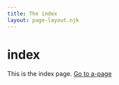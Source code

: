```yaml
---
title: The index
layout: page-layout.njk
---
```


# index

This is the index page.
[Go to a-page](a-page)
